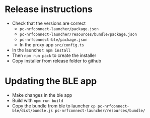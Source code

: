 # Release instructions
- Check that the versions are correct
  - `pc-nrfconnect-launcher/package.json`
  - `pc-nrfconnect-launcher/resources/bundle/package.json`
  - `pc-nrfconnect-ble/package.json`
  - In the proxy app `src/config.ts`
- In the launcher: `npm install`
- Then `npm run pack` to create the installer
- Copy installer from release folder to github

# Updating the BLE app
- Make changes in the ble app 
- Build with `npm run build`
- Copy the bundle from ble to launcher `cp pc-nrfconnect-ble/dist/bundle.js pc-nrfconnect-launcher/resources/bundle/`
